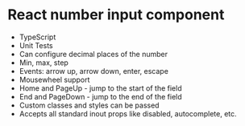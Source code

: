 # React number input component

- TypeScript
- Unit Tests
- Can configure decimal places of the number
- Min, max, step
- Events: arrow up, arrow down, enter, escape
- Mousewheel support
- Home and PageUp - jump to the start of the field
- End and PageDown - jump to the end of the field
- Custom classes and styles can be passed
- Accepts all standard inout props like disabled, autocomplete, etc.
